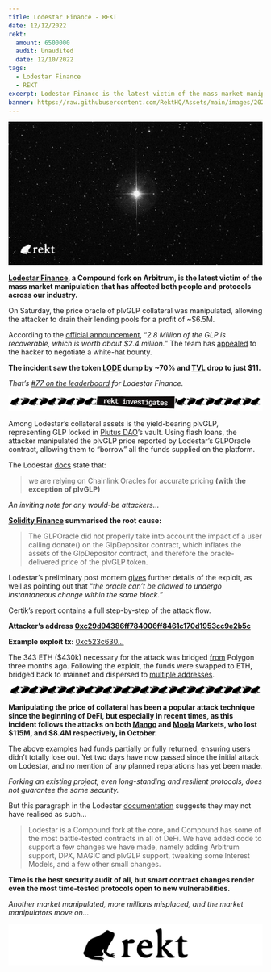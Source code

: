 ```yaml
---
title: Lodestar Finance - REKT
date: 12/12/2022
rekt:
  amount: 6500000
  audit: Unaudited 
  date: 12/10/2022
tags:
  - Lodestar Finance
  - REKT
excerpt: Lodestar Finance is the latest victim of the mass market manipulation that has affected both people and protocols across our industry. Lending pools drained for $6.5M put Lodestar at number 77 on the leaderboard.
banner: https://raw.githubusercontent.com/RektHQ/Assets/main/images/2022/12/lodestar-header.png
---
```

![](https://raw.githubusercontent.com/RektHQ/Assets/main/images/2022/12/lodestar-header.png)

**[Lodestar Finance](https://www.lodestarfinance.io/), a Compound fork on Arbitrum, is the latest victim of the mass market manipulation that has affected both people and protocols across our industry.**

  
On Saturday, the price oracle of plvGLP collateral was manipulated, allowing the attacker to drain their lending pools for a profit of ~$6.5M.

  
According to the [official announcement](https://twitter.com/lodestarfinance/status/1601686921566375936), “_2.8 Million of the GLP is recoverable, which is worth about $2.4 million._” The team has [appealed](https://twitter.com/LodestarFinance/status/1601697374937939968) to the hacker to negotiate a white-hat bounty.
  
**The incident saw the token [LODE](https://www.coingecko.com/en/coins/lodestar) dump by ~70% and [TVL](https://defillama.com/protocol/lodestar-finance) drop to just $11.**
  
_That’s [#77 on the leaderboard](https://rekt.news/leaderboard/) for Lodestar Finance._

![](https://raw.githubusercontent.com/RektHQ/Assets/main/images/2021/09/rekt-investigates-linebreak.png)

Among Lodestar’s collateral assets is the yield-bearing plvGLP, representing GLP locked in [Plutus DAO](https://plutusdao.io/)’s vault. Using flash loans, the attacker manipulated the plvGLP price reported by Lodestar’s GLPOracle contract, allowing them to “borrow” all the funds supplied on the platform.

  

The Lodestar [docs](https://docs.lodestarfinance.io/documentation/security) state that:

  

>we are relying on Chainlink Oracles for accurate pricing **(with the exception of plvGLP)**

  

_An inviting note for any would-be attackers…_

  

**[Solidity Finance](https://twitter.com/SolidityFinance/status/1601684153740963840) summarised the root cause:**

  

>The GLPOracle did not properly take into account the impact of a user calling donate() on the GlpDepositor contract, which inflates the assets of the GlpDepositor contract, and therefore the oracle-delivered price of the plvGLP token.

  

Lodestar’s preliminary post mortem [gives](https://blog.lodestarfinance.io/post-mortem-summary-13f5fe0bb336?gi=9d8175e9c79c) further details of the exploit, as well as pointing out that “_the oracle can’t be allowed to undergo instantaneous change within the same block._”

  

Certik’s [report](https://www.certik.com/resources/blog/TqTyq4vYHl8JzS7zyJye9-lodestar-finance-incident-analysis) contains a full step-by-step of the attack flow.

  

**Attacker’s address [0xc29d94386ff784006ff8461c170d1953cc9e2b5c](https://arbiscan.io/address/0xc29d94386ff784006ff8461c170d1953cc9e2b5c)**

  

**Example exploit tx:** [0xc523c630…](https://arbiscan.io/tx/0xc523c6307b025ebd9aef155ba792d1ba18d5d83f97c7a846f267d3d9a3004e8c)

  

The 343 ETH ($430k) necessary for the attack was bridged [from](https://etherscan.io/address/0x7093486a8b4624b9f5501b7cd7a60545e02e9164) Polygon three months ago. Following the exploit, the funds were swapped to ETH, bridged back to mainnet and dispersed to [multiple addresses](https://etherscan.io/address/0xb50f58d50e30dfdaad01b1c6bcc4ccb0db55db13).

![](https://raw.githubusercontent.com/RektHQ/Assets/main/images/2021/03/rekt-linebreak.png) 


**Manipulating the price of collateral has been a popular attack technique since the beginning of DeFi, but especially in recent times, as this incident follows the attacks on both [Mango](https://rekt.news/mango-markets-rekt/) and [Moola](https://rekt.news/moola-markets-rekt/) Markets, who lost $115M, and $8.4M respectively, in October.**

  

The above examples had funds partially or fully returned, ensuring users didn’t totally lose out. Yet two days have now passed since the initial attack on Lodestar, and no mention of any planned reparations has yet been made.

  

_Forking an existing project, even long-standing and resilient protocols, does not guarantee the same security._

  

But this paragraph in the Lodestar [documentation](https://docs.lodestarfinance.io/documentation/security) suggests they may not have realised as such…

  

>Lodestar is a Compound fork at the core, and Compound has some of the most battle-tested contracts in all of DeFi. We have added code to support a few changes we have made, namely adding Arbitrum support, DPX, MAGIC and plvGLP support, tweaking some Interest Models, and a few other small changes.

  

**Time is the best security audit of all, but smart contract changes render even the most time-tested protocols open to new vulnerabilities.**

  

_Another market manipulated, more millions misplaced, and the market manipulators move on…_

![](https://raw.githubusercontent.com/RektHQ/Assets/main/images/2021/08/rekt-outline-conc.png)
